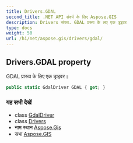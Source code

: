 ```yaml
---
title: Drivers.GDAL
second_title: .NET API संदर्भ के लिए Aspose.GIS
description: Drivers संपत्त. GDAL प्ररूप के लए एक ड्रइवर
type: docs
weight: 50
url: /hi/net/aspose.gis/drivers/gdal/
---
```

## Drivers.GDAL property

GDAL प्रारूप के लिए एक ड्राइवर।

```csharp
public static GdalDriver GDAL { get; }
```

### यह सभी देखें

* class [GdalDriver](../../../aspose.gis.formats.gdal/gdaldriver/)
* class [Drivers](../)
* नाम स्थान [Aspose.Gis](../../drivers/)
* सभा [Aspose.GIS](../../../)


